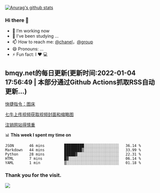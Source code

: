 [![Anurag's github stats](https://github-readme-stats.vercel.app/api?username=bmqy)](https://github.com/anuraghazra/github-readme-stats)
### Hi there 👋
- 🔭 I’m working now
- 🌱 I've been studying ...
- 📫 How to reach me: [@chanel](https://t.me/tcbmqy)，[@group](https://t.me/tgbmqy)
- 😄 Pronouns: ...
- ⚡ Fun fact:  I ❤️ 💻

<!--START_SECTION:bmqy-->

## bmqy.net的每日更新(更新时间:2022-01-04 17:56:49 | 本部分通过Github Actions抓取RSS自动更新...)

[快捷指令：图床](https://www.bmqy.net/2637.html)

[七牛上传视频获取视频封面和缩略图](https://www.bmqy.net/2444.html)

[注销网站得慎重](https://www.bmqy.net/2364.html)

<!--END_SECTION:bmqy-->

📊 **This week I spent my time on**
<!--START_SECTION:waka-->
```text
JSON       46 mins         █████████░░░░░░░░░░░░░░░░   36.14 % 
Markdown   44 mins         ████████▒░░░░░░░░░░░░░░░░   33.99 % 
Python     28 mins         █████▓░░░░░░░░░░░░░░░░░░░   22.31 % 
HTML       7 mins          █▓░░░░░░░░░░░░░░░░░░░░░░░   06.14 % 
YAML       1 min           ▒░░░░░░░░░░░░░░░░░░░░░░░░   01.18 % 
```
<!--END_SECTION:waka-->

### Thank you for the visit.
![](http://profile-counter.glitch.me/bmqy/count.svg)
